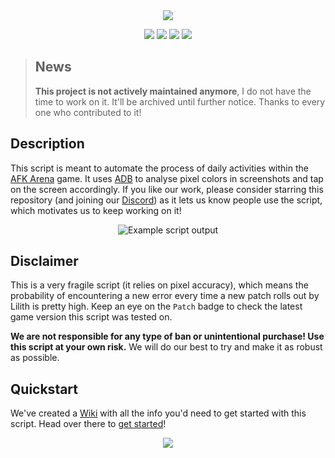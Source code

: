 <!-- Header -->
<div align="center">
   <a href="https://github.com/kyechan99/capsule-render">
      <img align="center" src="https://capsule-render.vercel.app/api?type=waving&color=gradient&height=250&section=header&text=AFK-Daily&fontAlign=30&fontAlignY=35&fontSize=70&desc=Automate%20daily%20activities%20within%20the%20AFK%20Arena%20game&descAlign=55&descSize=25" />
   </a>

   <!-- Badges -->
   <a alt="Script version"><img src="https://img.shields.io/badge/Version-2.7.01-blue"></img></a>
   <a alt="Latest AFK Arena patch tested on"><img src="https://img.shields.io/badge/Patch-1.140.01-blue"></img></a>
   <a alt="Language" href="https://www.gnu.org/software/bash/"><img src="https://img.shields.io/badge/Language-Shell-yellow?logo=gnu-bash&logoColor=yellow"></img></a>
   <a alt="Discord" href="https://discord.gg/Fq2cfqjp8D"><img src="https://img.shields.io/discord/859136061049143307?label=Discord&logo=discord"></img></a>
   </br>
</div>

<!-- Uncomment for news -->
> ## News
>
> **This project is not actively maintained anymore**, I do not have the time to work on it. It'll be archived until further notice. Thanks to every one who contributed to it!

## Description

This script is meant to automate the process of daily activities within the [AFK Arena](https://play.google.com/store/apps/details?id=com.lilithgame.hgame.gp&hl=en_US) game. It uses [ADB](https://developer.android.com/studio/command-line/adb) to analyse pixel colors in screenshots and tap on the screen accordingly. If you like our work, please consider starring this repository (and joining our [Discord](https://discord.gg/Fq2cfqjp8D)) as it lets us know people use the script, which motivates us to keep working on it!

<p align="center"><img src="https://i.imgur.com/zgGm8GE.png" alt="Example script output"></p>
<!-- Need to update the capture-->

## Disclaimer

This is a very fragile script (it relies on pixel accuracy), which means the probability of encountering a new error every time a new patch rolls out by Lilith is pretty high. Keep an eye on the `Patch` badge to check the latest game version this script was tested on.

**We are not responsible for any type of ban or unintentional purchase! Use this script at your own risk.** We will do our best to try and make it as robust as possible.

## Quickstart

We've created a [Wiki](https://github.com/zebscripts/AFK-Daily/wiki) with all the info you'd need to get started with this script. Head over there to [get started](https://github.com/zebscripts/AFK-Daily/wiki/Get-started)!

<!-- Footer -->
<div align="center">
   <a href="https://github.com/kyechan99/capsule-render">
      <img align="center" src="https://capsule-render.vercel.app/api?section=footer&type=waving&color=gradient&height=100" />
   </a>
</div>
